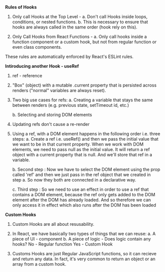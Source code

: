 **Rules of Hooks**

1. Only call Hooks at the Top Level -
   a. Don't call Hooks inside loops, conditions, or nested functions.
   b. This is necessary to ensure that hooks are always called in the same order (hook rely on this).

2. Only Call Hooks from React Functions -
   a. Only call hooks inside a function component or a custom hook, but not from regular function or even class components.

These rules are automatically enforced by React's ESLint rules.

**Intiroducing another Hook - useRef**

1. ref - reference

2. "Box" (object) with a mutable .current property that is persisted across renders ("normal" variables are always reset).

3. Two big use cases for refs:
   a. Creating a variable that stays the same between renders (e.g. previous state, setTimeout id, etc.)

   b. Selecting and storing DOM elements

4. Updating refs don't cause a re-render

5. Using a ref, with a DOM element happens in the following order i.e. three steps:
   a. Create a ref i.e. useRef() and then we pass the initial value that we want to be in that current property. When we work with DOM elements, we need to pass null as the initial value. It will return a ref object with a current property that is null. And we'll store that ref in a variable.

   b. Second step : Now we have to select the DOM element using the prop called 'ref' and then we just pass in the ref object that we created in step a. So now they both are connected in a declarative way.

   c. Third step : So we need to use an effect in order to use a ref that contains a DOM element, because the ref only gets added to the DOM element after the DOM has already loaded. And so therefore we can only access it in effect which also runs after the DOM has been loaded

**Custom Hooks**

1. Custom Hooks are all about resusability.

2. In React, we have basically two types of things that we can reuse:
   a. A piece of UI - component
   b. A piece of logic - Does logic contain any hooks?
   No - Regular function
   Yes - Custom Hook

3. Customs Hooks are just Regular JavaScript functions, so it can recieve and return any data. In fact, it's very common to return an object or an array from a custom hook.
